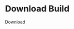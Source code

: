 # Download Build
[Download](https://github.com/Carmelosmexy1/Zoid-Updated/releases/tag/Download)
          






































